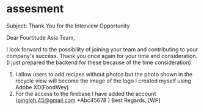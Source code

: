 # assesment
Subject: Thank You for the Interview Opportunity

Dear Fourtitude Asia Team,

I look forward to the possibility of joining your team and contributing to your company's success. Thank you once again for your time and consideration.
(I just prepared the backend for these because of the time consideration)
1. I allow users to add recipes without photos but the photo shown in the recycle view will become the image of the logo I created myself using Adobe XD(FoodWey)
2. For the access to the firebase I have added the account (pingloh.45@gmail.com *Abc45678 )
Best Regards,
[WP]
